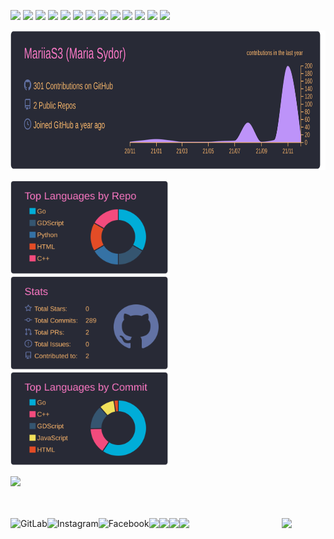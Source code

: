  <p>
  <img src="https://img.shields.io/badge/C-00599C?style=for-the-badge&logo=c&logoColor=white&style=Flat" />
  <img src="https://img.shields.io/badge/C%2B%2B-00599C?style=for-the-badge&logo=c%2B%2B&logoColor=white&style=Flat" />
  <img src="https://img.shields.io/badge/Git-F05032?style=for-the-badge&logo=git&logoColor=white&style=Flat" />
  <img src="https://img.shields.io/badge/Linux-FCC624?style=for-the-badge&logo=linux&logoColor=black&style=Flat" />
  <img src="https://img.shields.io/badge/Python-3776AB?style=for-the-badge&logo=python&logoColor=white&style=Flat" />
  <img src="https://img.shields.io/badge/HTML-E34F26?style=for-the-badge&logo=html&logoColor=whit&style=Flate" />
  <img src="https://img.shields.io/badge/CSS-1572B6?style=for-the-badge&logo=css&logoColor=white&style=Flat" />
  <img src="https://img.shields.io/badge/JavaScript-323330?style=for-the-badge&logo=javascript&logoColor=F7DF1E&style=Flat" />
  <img src="https://img.shields.io/badge/Go-00ADD8?style=for-the-badge&logo=go&logoColor=white&style=Flat" />
  <img src="https://img.shields.io/badge/PostgreSQL-316192?style=for-the-badge&logo=postgresql&logoColor=white&style=Flat" />
  <img src="https://img.shields.io/badge/Godot-478CBF?style=for-the-badge&logo=GodotEngine&logoColor=white&style=Flat" />
  <img src="https://img.shields.io/badge/Jira-0052CC?style=for-the-badge&logo=Jira&logoColor=white&style=Flat" />
  <img src="https://img.shields.io/badge/Figma-F24E1E?style=for-the-badge&logo=figma&logoColor=white&style=Flat" />
 
<p >
          <a href="https://github.com/MariiaS3/MariiaS3">
                  <img src="https://github.com/MariiaS3/MariiaS3/blob/main/profile-summary-card-output/dracula/0-profile-details.svg" weight="150px" height="223px" alt="">
          </a>

</p>                                                                                               
<p>
<a href="https://github.com/MariiaS3/MariiaS3"><img src="https://github.com/MariiaS3/MariiaS3/blob/main/profile-summary-card-output/dracula/1-repos-per-language.svg" weight="150px" height="150px" alt=""></a>
<a href="https://github.com/MariiaS3/MariiaS3"><img src="https://github.com/MariiaS3/MariiaS3/blob/main/profile-summary-card-output/dracula/3-stats.svg" weight="150px" height="150px" alt=""></a>
 <a href="https://github.com/MariiaS3/MariiaS3"><img src="https://github.com/MariiaS3/MariiaS3/blob/main/profile-summary-card-output/dracula/2-most-commit-language.svg" weight="150px" height="150px" alt=""></a>

</p>                                                                                                                                                                                                                                                                              
<p>
<a href="https://open.spotify.com/user/31hnpnzouza2difoq2bxicznimmq">
        <img src="https://spotify-github-profile.vercel.app/api/view?uid=31hnpnzouza2difoq2bxicznimmq&cover_image=true&theme=novatorem" weight="500px"  />
</a>
<br><br><br>
</p>
 <a href="https://gitlab.com/MariiaS3">
  <img align="left"
    alt="GitLab"
    src="https://img.shields.io/badge/GitLab-330F63?style=for-the-badge&logo=gitlab&logoColor=white&style=Flat"
  />
</a>
<a href="https://www.instagram.com/marichka_sydor/">
  <img align="left"
    alt="Instagram"
    src="https://img.shields.io/badge/Instagram-E4405F?logo=instagram&logoColor=white&style=Flat"
  />
</a>
<a href="https://www.facebook.com/profile.php?id=100010762445803">
  <img align="left"
    alt="Facebook"
    src="https://img.shields.io/badge/Facebook-1877F2?style=for-the-badge&logo=facebook&logoColor=white&style=Flat"
  />
</a>

<p>
 <img  align="left" src="https://img.shields.io/badge/Firefox_Browser-FF7139?style=for-the-badge&logo=Firefox-Browser&logoColor=white&style=Flat" />
 <img align="left" src="https://img.shields.io/badge/manjaro-35BF5C?style=for-the-badge&logo=manjaro&logoColor=white&style=Flat" />
 <img align="left" src="https://img.shields.io/badge/Visual_Studio-5C2D91?style=for-the-badge&logo=visual%20studio&logoColor=white&style=Flat" />
 <img align="left" src="https://img.shields.io/badge/Overleaf-47A141?style=for-the-badge&logo=Overleaf&logoColor=white&style=Flat" />
 <a href="https://mariias3.github.io/">
         <img align="right" src="https://icon-library.com/images/joystick-icon/joystick-icon-12.jpg" width="70px"/>
 </a>
</p>
  

